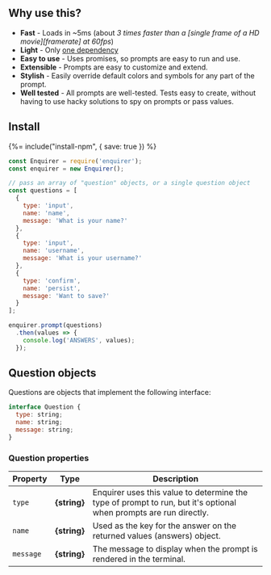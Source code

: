 ## Why use this?

- **Fast** - Loads in ~5ms (about _3 times faster than a [single frame of a HD movie][framerate] at 60fps_)
- **Light** - Only [one dependency](https://github.com/doowb/ansi-colors)
- **Easy to use** - Uses promises, so prompts are easy to run and use.
- **Extensible** - Prompts are easy to customize and extend. 
- **Stylish** - Easily override default colors and symbols for any part of the prompt.
- **Well tested** - All prompts are well-tested. Tests easy to create, without having to use hacky solutions to spy on prompts or pass values.

## Install

{%= include("install-npm", { save: true }) %}

```js
const Enquirer = require('enquirer');
const enquirer = new Enquirer();

// pass an array of "question" objects, or a single question object
const questions = [
  {
    type: 'input',
    name: 'name',
    message: 'What is your name?' 
  },
  {
    type: 'input',
    name: 'username',
    message: 'What is your username?' 
  },
  {
    type: 'confirm',
    name: 'persist',
    message: 'Want to save?'
  }
];

enquirer.prompt(questions)
  .then(values => {
    console.log('ANSWERS', values);
  });
```


## Question objects

Questions are objects that implement the following interface:

```js
interface Question {
  type: string;
  name: string;
  message: string;
}
```

### Question properties

| **Property** | **Type** | **Description** |
| --- | --- | --- |
| `type` | **{string}** | Enquirer uses this value to determine the type of prompt to run, but it's optional when prompts are run directly. |
| `name` | **{string}** | Used as the key for the answer on the returned values (answers) object. |
| `message` | **{string}** | The message to display when the prompt is rendered in the terminal. |
